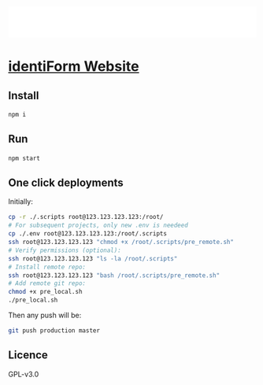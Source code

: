 <p align="center">
  <a href="https://identiform.com/">
    <img alt="identiForm" src="https://github.com/Identiform/website/blob/master/src/assets/img/logo.svg" width="683">
  </a>
</p>

# [identiForm Website](https://identiform.com/)

## Install

```bash
npm i
```

## Run

```bash
npm start
```

## One click deployments

Initially:

```bash
cp -r ./.scripts root@123.123.123.123:/root/
# For subsequent projects, only new .env is needeed
cp ./.env root@123.123.123.123:/root/.scripts
ssh root@123.123.123.123 "chmod +x /root/.scripts/pre_remote.sh"
# Verify permissions (optional):
ssh root@123.123.123.123 "ls -la /root/.scripts"
# Install remote repo:
ssh root@123.123.123.123 "bash /root/.scripts/pre_remote.sh"
# Add remote git repo:
chmod +x pre_local.sh
./pre_local.sh
```

Then any push will be:

```bash
git push production master
```

## Licence

GPL-v3.0
